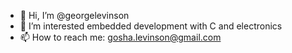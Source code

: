 - 👋 Hi, I’m @georgelevinson
- 👀 I’m interested embedded development with C and electronics
- 📫 How to reach me: gosha.levinson@gmail.com

<!---
georgelevinson/georgelevinson is a ✨ special ✨ repository because its `README.md` (this file) appears on your GitHub profile.
You can click the Preview link to take a look at your changes.
--->
